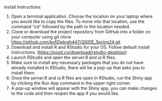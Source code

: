 Install Instructions
1. Open a terminal application. Choose the location on your laptop where you would like to copy the files. To move into that location, use the command “cd” followed by the path to the location needed. 
2. Clone or download the project repository from GitHub into a folder on your computer using
  git clone <https://github.com/kofiDebrah447/QSIDE_Spring24.git>
3. Download and install R and RStudio for your OS. Follow default install instructions. (https://posit.co/download/rstudio-desktop/)
4. Launch RStudio and open the server.R and ui.R files.
5. Make sure to install any necessary packages that you do not have already installed in RStudio, there will be a pop-up that asks you to install them. 
6. Once the server.R and ui.R files are open in RStudio, run the Shiny app by clicking the Run App command in the upper right corner. 
7. A pop-up window will appear with the Shiny app, you can make changes to the code and then reopen the app if you would like.
